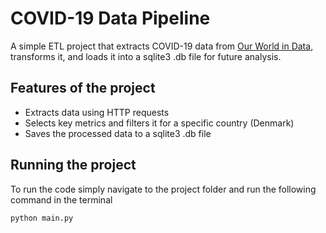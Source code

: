 # COVID-19 Data Pipeline

A simple ETL project that extracts COVID-19 data from [Our World in Data](https://ourworldindata.org/), transforms it, and loads it into a sqlite3 .db file for future analysis.

## Features of the project
- Extracts data using HTTP requests
- Selects key metrics and filters it for a specific country (Denmark)
- Saves the processed data to a sqlite3 .db file


## Running the project
To run the code simply navigate to the project folder and run the following command in the terminal

```bash
python main.py